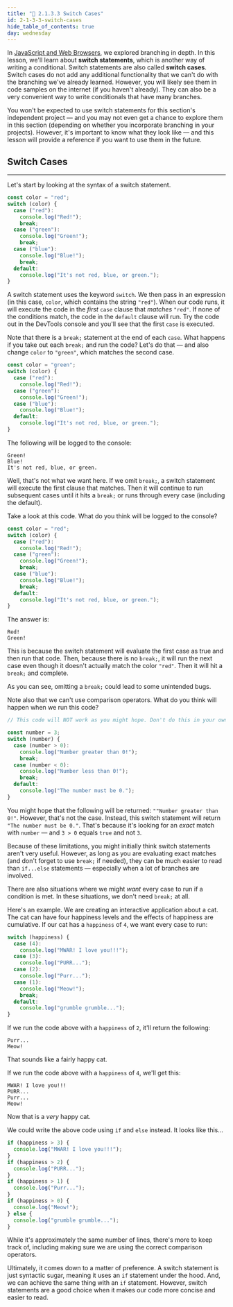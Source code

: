 ```yaml
---
title: "📓 2.1.3.3 Switch Cases"
id: 2-1-3-3-switch-cases
hide_table_of_contents: true
day: wednesday
---
```


In [JavaScript and Web Browsers](https://old.learnhowtoprogram.com/introduction-to-programming/javascript-and-web-browsers), we explored branching in depth. In this lesson, we'll learn about **switch statements**, which is another way of writing a conditional. Switch statements are also called **switch cases**. Switch cases do not add any additional functionality that we can't do with the branching we've already learned. However, you will likely see them in code samples on the internet (if you haven't already). They can also be a very convenient way to write conditionals that have many branches.

You won't be expected to use switch statements for this section's independent project — and you may not even get a chance to explore them in this section (depending on whether you incorporate branching in your projects). However, it's important to know what they look like — and this lesson will provide a reference if you want to use them in the future.

## Switch Cases
---

Let's start by looking at the syntax of a switch statement. 

```js
const color = "red";
switch (color) {
  case ("red"):
    console.log("Red!");
    break;
  case ("green"):
    console.log("Green!");
    break;
  case ("blue"):
    console.log("Blue!");
    break;
  default:
    console.log("It's not red, blue, or green.");
}
```

A switch statement uses the keyword `switch`. We then pass in an expression (in this case, `color`, which contains the string `"red"`). When our code runs, it will execute the code in the _first_ `case` clause that _matches_ `"red"`. If none of the conditions match, the code in the `default` clause will run. Try the code out in the DevTools console and you'll see that the first `case` is executed.

Note that there is a `break;` statement at the end of each `case`. What happens if you take out each `break;` and run the code? Let's do that — and also change `color` to `"green"`, which matches the second case.

```js
const color = "green";
switch (color) {
  case ("red"):
    console.log("Red!");
  case ("green"):
    console.log("Green!");
  case ("blue"):
    console.log("Blue!");
  default:
    console.log("It's not red, blue, or green.");
}
```

The following will be logged to the console:

```
Green!
Blue!
It's not red, blue, or green.
```

Well, that's not what we want here. If we omit `break;`, a switch statement will execute the first clause that matches. Then it will continue to run subsequent cases until it hits a `break;` or runs through every case (including the default).

Take a look at this code. What do you think will be logged to the console?

```js
const color = "red";
switch (color) {
  case ("red"):
    console.log("Red!");
  case ("green"):
    console.log("Green!");
    break;
  case ("blue"):
    console.log("Blue!");
    break;
  default:
    console.log("It's not red, blue, or green.");
}
```

The answer is:

```
Red!
Green!
```

This is because the switch statement will evaluate the first case as true and then run that code. Then, because there is no `break;`, it will run the next case even though it doesn't actually match the color `"red"`. Then it will hit a `break;` and complete.

As you can see, omitting a `break;` could lead to some unintended bugs.

Note also that we can't use comparison operators. What do you think will happen when we run this code?

```js
// This code will NOT work as you might hope. Don't do this in your own code!

const number = 3;
switch (number) {
  case (number > 0):
    console.log("Number greater than 0!");
    break;
  case (number < 0):
    console.log("Number less than 0!");
    break;
  default:
    console.log("The number must be 0.");
}
```

You might hope that the following will be returned: `""Number greater than 0!"`. However, that's not the case. Instead, this switch statement will return `"The number must be 0."`. That's because it's looking for an _exact_ match with `number` — and `3 > 0` equals `true` and not `3`.

Because of these limitations, you might initially think switch statements aren't very useful. However, as long as you are evaluating exact matches (and don't forget to use `break;` if needed), they can be much easier to read than `if...else` statements — especially when a lot of branches are involved.

There are also situations where we might _want_ every case to run if a condition is met. In these situations, we don't need `break;` at all.

Here's an example. We are creating an interactive application about a cat. The cat can have four happiness levels and the effects of happiness are cumulative. If our cat has a `happiness` of `4`, we want every case to run:

```js
switch (happiness) {
  case (4):
    console.log("MWAR! I love you!!!");
  case (3):
    console.log("PURR...");
  case (2):
    console.log("Purr...");
  case (1):
    console.log("Meow!");
    break;
  default:
    console.log("grumble grumble...");
}
```

If we run the code above with a `happiness` of `2`, it'll return the following:

```
Purr...
Meow!
```

That sounds like a fairly happy cat.

If we run the code above with a `happiness` of `4`, we'll get this:

```
MWAR! I love you!!!
PURR...
Purr...
Meow!
```

Now that is a _very_ happy cat.

We could write the above code using `if` and `else` instead. It looks like this...

```js
if (happiness > 3) {
  console.log("MWAR! I love you!!!");
}
if (happiness > 2) {
  console.log("PURR...");
}
if (happiness > 1) {
  console.log("Purr...");
}
if (happiness > 0) {
  console.log("Meow!");
} else {
  console.log("grumble grumble...");
}
```

While it's approximately the same number of lines, there's more to keep track of, including making sure we are using the correct comparison operators.

Ultimately, it comes down to a matter of preference. A switch statement is just syntactic sugar, meaning it uses an `if` statement under the hood. And, we can achieve the same thing with an `if` statement. However, switch statements are a good choice when it makes our code more concise and easier to read.
